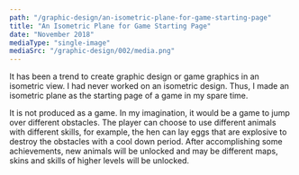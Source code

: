 ```yaml
---
path: "/graphic-design/an-isometric-plane-for-game-starting-page"
title: "An Isometric Plane for Game Starting Page"
date: "November 2018"
mediaType: "single-image"
mediaSrc: "/graphic-design/002/media.png"
---
```


It has been a trend to create graphic design or game graphics in an isometric view. I had never worked on an isometric design. Thus, I made an isometric plane as the starting page of a game in my spare time.

It is not produced as a game. In my imagination, it would be a game to jump over different obstacles. The player can choose to use different animals with different skills, for example, the hen can lay eggs that are explosive to destroy the obstacles with a cool down period. After accomplishing some achievements, new animals will be unlocked and may be different maps, skins and skills of higher levels will be unlocked.
